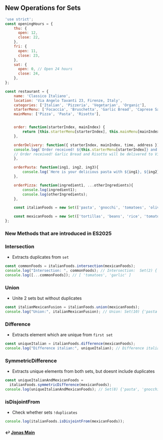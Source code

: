 ## New Operations for Sets

```js
'use strict';
const openingHours = {
    thu: {
      open: 12,
      close: 22,
    },
    fri: {
      open: 11,
      close: 23,
    },
    sat: {
      open: 0, // Open 24 hours
      close: 24,
    },
};

const restaurant = {
	name: 'Classico Italiano',
	location: 'Via Angelo Tavanti 23, Firenze, Italy',
	categories: ['Italian', 'Pizzeria', 'Vegetarian', 'Organic'],
	starterMenu: ['Focaccia', 'Bruschetta', 'Garlic Bread', 'Caprese Salad'],
	mainMenu: ['Pizza', 'Pasta', 'Risotto'],


	order: function(starterIndex, mainIndex) {
		return [this.starterMenu[starterIndex], this.mainMenu[mainIndex]]
	},

	orderDelivery: function({ starterIndex, mainIndex, time, address }){
	console.log(`Order received! ${this.starterMenu[starterIndex]} and ${this.mainMenu[mainIndex]} will be delivered to ${address} at ${time}`);
	// Order received! Garlic Bread and Risotto will be delivered to Via del Sole, 21 at 22:30
	},

	orderPasta: function(ing1, ing2, ing3){
		console.log(`Here is your delicious pasta with ${ing1}, ${ing2} and ${ing3}`)
	},

    orderPizza: function(ingredient1, ...otherIngredients){
        console.log(ingredient1);
        console.log(otherIngredients);
    },

    const italianFoods = new Set(['pasta', 'gnocchi', 'tomatoes', 'olive oil', 'garlic', 'basil']);

    const mexicanFoods = new Set(['tortillas', 'beans', 'rice', 'tomatoes', 'avocado', 'garlic']);
};
```

### New Methods that are introduced in ES2025

### Intersection

- Extracts duplicates from `set`

```js
const commonFoods = italianFoods.intersection(mexicanFoods);
console.log("Intersection: ", commonFoods); // Intersection:  Set(2) { 'tomatoes', 'garlic' }
console.log([...commonFoods]); // [ 'tomatoes', 'garlic' ]
```

### Union

- Unite 2 sets but without duplicates

```js
const italianMexicanFusion = italianFoods.union(mexicanFoods);
console.log("Union:", italianMexicanFusion); // Union: Set(10) {'pasta', 'gnocchi', 'tomatoes', 'olive oil', 'garlic', 'basil', 'tortillas', 'beans', 'rice', 'avocado'}
```

### Difference

- Extracts element which are unique from `first set`

```js
const uniqueItalian = italianFoods.difference(mexicanFoods);
console.log("Difference italian:", uniqueItalian); // Difference italian: Set(4) { 'pasta', 'gnocchi', 'olive oil', 'basil' }
```

### SymmetricDifference

- Extracts unique elements from both sets, but doesnt include duplicates

```js
const uniqueItalianAndMexicanFoods =
  italianFoods.symmetricDifference(mexicanFoods);
console.log(uniqueItalianAndMexicanFoods); // Set(8) {'pasta', 'gnocchi', 'olive oil', 'basil', 'tortillas', 'beans', 'rice', 'avocado'};
```

### isDisjointFrom

- Check whether sets `!duplicates`

```js
console.log(italianFoods.isDisjointFrom(mexicanFoods));
```

#### ↩️ [Jonas Main](/work/notes/jonas_schmedtmann/jonas-schmedtmann-notes.md)

